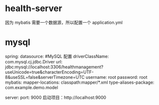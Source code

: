 # health-server

因为 mybatis 需要一个数据源，所以配置一个 application.yml

# mysql

spring:
datasource:
#MySQL 配置
driverClassName: com.mysql.cj.jdbc.Driver
url: jdbc:mysql://localhost:3306/healthmanagement?useUnicode=true&characterEncoding=UTF-8&useSSL=false&serverTimezone=UTC
username: root
password: root
mybatis:
mapper-locations: classpath:mapper/\*.xml
type-aliases-package: com.example.demo.model

server:
port: 9000
启动项目：http://localhost:9000
